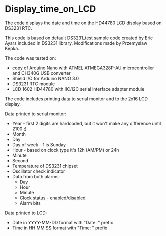 # Display_time_on_LCD

The code displays the date and time on the HD44780 LCD display based on DS3231 RTC.

This code is based on default DS3231_test sample code created by Eric Ayars included in DS3231 library.
Modifications made by Przemyslaw Kepka.

The code was tested on:
- copy of Arduino Nano with ATMEL ATMEGA328P-AU microcontroller and CH340G USB converter
- Shield I/O for Arduino NANO 3.0
- DS3231 RTC module
- LCD 1602 HD44780 with IIC/I2C serial interface adapter module

The code includes printing data to serial monitor and to the 2x16 LCD display.

Data printed to serial monitor:
- Year - first 2 digits are hardcoded, but it won't make any difference until 2100 ;)
- Month
- Day
- Day of week - 1 is Sunday
- Hour - based on clock type it's 12h (AM/PM) or 24h
- Minute
- Second
- Temperature of DS3231 chipset
- Oscillator check indicator
- Data from both alarms:
    - Day
    - Hour
    - Minute
    - Clock status - enabled/disabled
    - Alarm bits

Data printed to LCD:
- Date in YYYY-MM-DD format with "Date: " prefix
- Time in HH:MM:SS format with "Time: " prefix